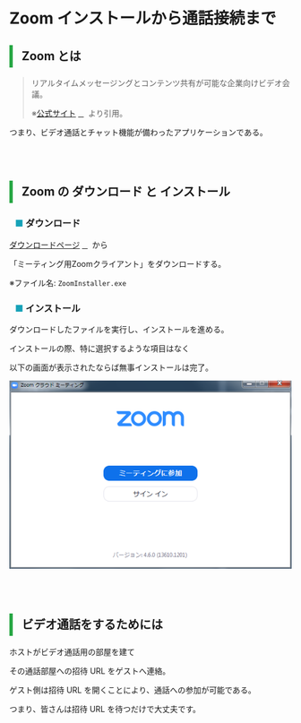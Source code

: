 
<link href="https://use.fontawesome.com/releases/v5.0.6/css/all.css" rel="stylesheet">

<style>
  /* h1 {
    position: absolute;
    top: 30%;
    left: 50%;
    transform: translate(-50%, -50%);

    text-align: center;
    font-size: 3.5rem;
    font-weight: bold;
  } */

  a::after {
      padding: 0 4px;
      content: "\f35d";
      font-family: "Font Awesome 5 Free";
      font-weight: 900;
      font-size: 0.8rem;
  }

  @media print {
    @page { margin: 0; }
    body { margin: 1.6cm; }
  }

  h2 {
    border-left: solid 6px #28a745;
    border-bottom: none!important;
    padding-left: 16px;
    height: 40px!important;
    line-height: 40px!important;
    font-weight: bold!important;
  }

  h3 {
    padding-left: 10px;
  }

  h3:before {
    content: "■ ";
    color: #17a2b8;
  }

  th, td {
    border: solid 1px #666;
  }

  table {
    margin-bottom: 30px;
  }
</style>


# Zoom インストールから通話接続まで

## Zoom とは

> リアルタイムメッセージングとコンテンツ共有が可能な企業向けビデオ会議。
>
> ※[公式サイト](https://zoom.us/) より引用。

つまり、ビデオ通話とチャット機能が備わったアプリケーションである。

<br>
<div style="page-break-before:always"></div>
<br>

## Zoom の ダウンロード と インストール

### ダウンロード

[ダウンロードページ](https://zoom.us/download#client_4meeting) から

「ミーティング用Zoomクライアント」をダウンロードする。

※ファイル名: `ZoomInstaller.exe`

### インストール

ダウンロードしたファイルを実行し、インストールを進める。

インストールの際、特に選択するような項目はなく

以下の画面が表示されたならば無事インストールは完了。

![](rapture_20191210115550.png)

<br>
<div style="page-break-before:always"></div>
<br>

## ビデオ通話をするためには

ホストがビデオ通話用の部屋を建て

その通話部屋への招待 URL をゲストへ連絡。

ゲスト側は招待 URL を開くことにより、通話への参加が可能である。

つまり、皆さんは招待 URL を待つだけで大丈夫です。
